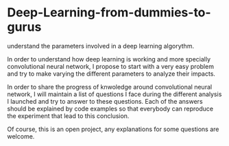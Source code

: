 # Deep-Learning-from-dummies-to-gurus
understand the parameters involved in a deep learning algorythm.

In order to understand how deep learning is working and more specially convolutional neural network, I propose to start with a very easy problem and try to make varying the different parameters to analyze their impacts.

In order to share the progress of knwoledge around convolutional neural network, I will maintain a list of questions I face during the different analysis I launched and try to answer to these questions. Each of the answers should be explained by code examples so that everybody can reproduce the experiment that lead to this conclusion.

Of course, this is an open project, any explanations for some questions are welcome.
